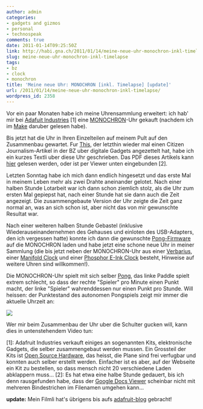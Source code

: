 ```yaml
---
author: admin
categories:
- gadgets and gizmos
- personal
- technospeak
comments: true
date: 2011-01-14T09:25:50Z
link: http://habi.gna.ch/2011/01/14/meine-neue-uhr-monochron-inkl-timelapse/
slug: meine-neue-uhr-monochron-inkl-timelapse
tags:
- bz
- clock
- monochron
title: 'Meine neue Uhr: MONOCHRON [inkl. Timelapse] [update]'
url: /2011/01/14/meine-neue-uhr-monochron-inkl-timelapse/
wordpress_id: 2358
---
```


Vor ein paar Monaten habe ich meine Uhrensammlung erweitert: ich hab' mir bei [Adafuit Industries](http://adafruit.com/) [1] eine [MONOCHRON](http://www.ladyada.net/make/monochron/index.html)-Uhr gekauft (nachdem ich im [Make](http://habi.gna.ch/2010/11/30/make-magazine-gratis-bekommen/) daruber gelesen habe).




Bis jetzt hat die Uhr in Ihren Einzelteilen auf meinem Pult auf den Zusammenbau gewartet. Fur [This](http://www.borniert.com/), der letzthin wieder mal einen Citizen Journalism-Artikel in der BZ uber digitale Gadgets angezettelt hat, habe ich ein kurzes Textli uber diese Uhr geschrieben. Das PDF dieses Artikels kann [hier](http://habi.gna.ch/wp-content/uploads/2011/01/BZ_digital_MONOCHRON.pdf) gelesen werden, oder ist per Viewer unten eingebunden [2].




Letzten Sonntag habe ich mich dann endlich hingesetzt und das erste Mal in meinem Leben mehr als zwei Drahte aneinander gelotet. Nach einer halben Stunde Lotarbeit war ich dann schon ziemlich stolz, als die Uhr zum ersten Mal gepiepst hat, nach einer Stunde hat sie dann auch die Zeit angezeigt. Die zusammengebaute Version der Uhr zeigte die Zeit ganz normal an, was an sich schon ist, aber nicht das von mir gewunschte Resultat war.




Nach einer weiteren halben Stunde Gebastel (inklusive Wiederauseinandernehmen des Gehauses und einloten des USB-Adapters, den ich vergessen hatte) konnte ich dann die gewunschte [Pong-Firmware](http://www.ladyada.net/make/monochron/newclock.html) auf die MONOCHRON laden und habe jetzt eine schone neue Uhr in meiner Sammlung (die bis jetzt neben der MONOCHRON-Uhr aus einer [Verbarius](http://www.artlebedev.com/everything/verbarius/), einer [Manifold Clock](http://www.studiove.com/projects/manifold-clock) und einer [Phosphor E-Ink Clock](http://www.phosphorwatches.com/E-Ink-Digital-Hour-Clock-Watch-Black-Polyurethane-p/70510565260.htm) besteht, Hinweise auf weitere Uhren sind willkommen!).




Die MONOCHRON-Uhr spielt mit sich selber [Pong](http://de.wikipedia.org/wiki/Pong), das linke Paddle spielt extrem schlecht, so dass der rechte "Spieler" pro Minute einen Punkt macht, der linke "Spieler" wahrenddessen nur einen Punkt pro Stunde. Will heissen: der Punktestand des autonomen Pongspiels zeigt mir immer die aktuelle Uhrzeit an:

[![](http://habi.gna.ch/wp-content/uploads/2011/01/DSC_3278-300x200.jpg)](http://habi.gna.ch/wp-content/uploads/2011/01/DSC_3278.jpg)  



Wer mir beim Zusammenbau der Uhr uber die Schulter gucken will, kann dies in untenstehendem Video tun:

  

[1]: Adafruit Industries verkauft einiges an sogenannten Kits, elektronische Gadgets, die selber zusammengebaut werden mussen. Ein Grossteil der Kits ist [Open Source Hardware](http://de.wikipedia.org/wiki/Open_Source_Hardware), das heisst, die Plane sind frei verfugbar und konnten auch selber erstellt werden. Einfacher ist es aber, auf der Webseite ein Kit zu bestellen, so dass mensch nicht 20 verschiedene Laden abklappern muss...
[2]: Es hat etwa eine halbe Stunde gedauert, bis ich denn rausgefunden habe, dass der [Google Docs Viewer](https://docs.google.com/viewer) scheinbar nicht mit mehreren Bindestrichen im Filenamen umgehen kann...

**update:** Mein Filmli hat's übrigens bis aufs [adafruit-blog](http://www.adafruit.com/blog/2011/01/20/monochron-assembly-timelapse/) gebracht!

